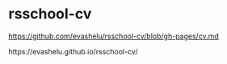 # rsschool-cv
https://github.com/evashelu/rsschool-cv/blob/gh-pages/cv.md
<p>https://evashelu.github.io/rsschool-cv/</p>
